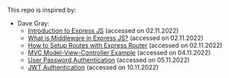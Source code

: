 This repo is inspired by:
- Dave Gray:
    - [Introduction to Express JS](https://www.youtube.com/watch?v=jivyItmsu18&list=PL0Zuz27SZ-6PFkIxaJ6Xx_X46avTM1aYw&index=6) (accessed on 02.11.2022)
    - [What is Middleware in Express JS?](https://www.youtube.com/watch?v=y18ubz7gOsQ&list=PL0Zuz27SZ-6PFkIxaJ6Xx_X46avTM1aYw&index=7) (accessed on 02.11.2022)
    - [How to Setup Routes with Express Router](https://www.youtube.com/watch?v=Zh7psmf1KAA&list=PL0Zuz27SZ-6PFkIxaJ6Xx_X46avTM1aYw&index=8) (accessed on 02.11.2022)
    - [MVC Model-View-Controller Example](https://www.youtube.com/watch?v=Dco1gzVZKVk&list=PL0Zuz27SZ-6PFkIxaJ6Xx_X46avTM1aYw&index=9) (accessed on 04.11.2022)
    - [User Password Authentication](https://www.youtube.com/watch?v=Nlg0JrUt0qg&list=PL0Zuz27SZ-6PFkIxaJ6Xx_X46avTM1aYw&index=11) (accessed on 05.11.2022)
    - [JWT Authentication](https://www.youtube.com/watch?v=favjC6EKFgw&list=PL0Zuz27SZ-6PFkIxaJ6Xx_X46avTM1aYw&index=11) (accessed on 10.11.2022)